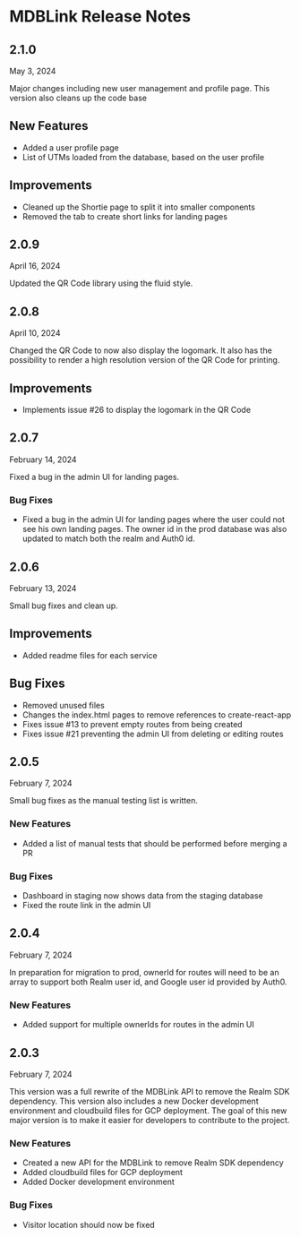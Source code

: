 # MDBLink Release Notes

## 2.1.0
May 3, 2024

Major changes including new user management and profile page. This version also cleans up the code base

## New Features
- Added a user profile page
- List of UTMs loaded from the database, based on the user profile

## Improvements
- Cleaned up the Shortie page to split it into smaller components
- Removed the tab to create short links for landing pages

## 2.0.9
April 16, 2024

Updated the QR Code library using the fluid style.

## 2.0.8
April 10, 2024

Changed the QR Code to now also display the logomark. It also has the possibility to render a high resolution version of the QR Code for printing.

## Improvements
- Implements issue #26 to display the logomark in the QR Code


## 2.0.7
February 14, 2024

Fixed a bug in the admin UI for landing pages.

### Bug Fixes
- Fixed a bug in the admin UI for landing pages where the user could not see his own landing pages. The owner id in the prod database was also updated to match both the realm and Auth0 id.

## 2.0.6
February 13, 2024

Small bug fixes and clean up.

## Improvements
- Added readme files for each service

## Bug Fixes
- Removed unused files
- Changes the index.html pages to remove references to create-react-app
- Fixes issue #13 to prevent empty routes from being created
- Fixes issue #21 preventing the admin UI from deleting or editing routes

## 2.0.5
February 7, 2024

Small bug fixes as the manual testing list is written.

### New Features
- Added a list of manual tests that should be performed before merging a PR

### Bug Fixes
- Dashboard in staging now shows data from the staging database
- Fixed the route link in the admin UI

## 2.0.4
February 7, 2024

In preparation for migration to prod, ownerId for routes will need to be an array to support both Realm user id, and Google user id provided by Auth0.

### New Features
- Added support for multiple ownerIds for routes in the admin UI

## 2.0.3
February 7, 2024

This version was a full rewrite of the MDBLink API to remove the Realm SDK dependency. This version also includes a new Docker development environment and cloudbuild files for GCP deployment. The goal of this new major version is to make it easier for developers to contribute to the project.

### New Features
- Created a new API for the MDBLink to remove Realm SDK dependency
- Added cloudbuild files for GCP deployment
- Added Docker development environment

### Bug Fixes
- Visitor location should now be fixed